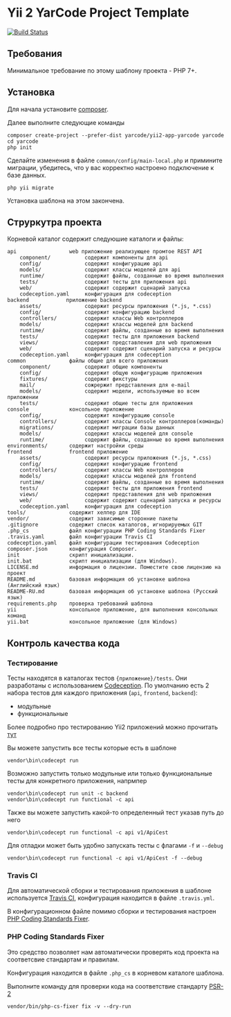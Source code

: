 Yii 2 YarCode Project Template 
=============================== 

[![Build Status](https://travis-ci.org/yarcode/yii2-app-yarcode.svg?branch=master)](https://travis-ci.org/yarcode/yii2-app-yarcode) 

Требования 
---------- 
Минимальное требование по этому шаблону проекта - PHP 7+. 

Установка 
--------- 
Для начала установите [composer](http://getcomposer.org]). 

Далее выполните следующие команды 
``` 
composer create-project --prefer-dist yarcode/yii2-app-yarcode yarcode 
сd yarcode 
php init 
``` 
Сделайте изменения в файле `common/config/main-local.php` и примините миграции, убедитесь, что у вас корректно настроено подключение к базе данных. 
``` 
php yii migrate 
``` 
Установка шаблона на этом закончена. 

Струркутра проекта 
------------------ 

Корневой каталог содержит следуюшие каталоги и файлы: 
```
api                 web приложение реализующее промтое REST API 
    component/           содержит компоненты для api
    config/              содержит конфигурацию api
    models/              содержит классы моделей для api
    runtime/             cодержит файлы, созданные во время выполнения
    tests/               содержит тесты для приложения api
    web/                 содержит содержит сценарий запуска
    codeception.yaml     конфигурация для codeception
backend            приложение backend
    assets/              содержит ресурсы приложения (*.js, *.css)
    config/              содержит конфигурацию backend
    controllers/         содержит классы Web контроллеров
    models/              содержит классы моделей для backend
    runtime/             cодержит файлы, созданные во время выполнения
    tests/               содержит тесты для приложения backend   
    views/               содержит представления для web приложения
    web/                 содержит содержит сценарий запуска и ресурсы
    codeception.yaml     конфигурация для codeception
common              файлы общие для всего приложения
    component/           содержит общие компоненты
    config/              содержит общую конфигурацию приложения
    fixtures/            содержит фикстуры
    mail/                сожрержит представления для e-mail
    models/              содержит модели, используемые во всем приложении
    tests/               содержит общие тесты для приложения
console             консольное приложение
    config/              содержит конфигурацию console
    controllers/         содержит классы Console контроллеров(команды)
    migrations/          содержит миграции базы данных
    models/              содержит классы моделей для console
    runtime/             cодержит файлы, созданные во время выполнения
environments/       содержит настройки среды
frontend            frontend приложение
    assets/              содержит ресурсы приложения (*.js, *.css)
    config/              содержит конфигурацию frontend
    controllers/         содержит классы Web контроллеров
    models/              содержит классы моделей для frontend
    runtime/             cодержит файлы, созданные во время выполнения
    tests/               содержит тесты для приложения frontend   
    views/               содержит представления для web приложения
    web/                 содержит содержит сценарий запуска и ресурсы
    codeception.yaml     конфигурация для codeception
tools/              содержит хелпер для IDE       
vendor/             содержит зависимые сторонние пакеты
.gitignore          содержит список каталогов, игнорируемых GIT 
.php_cs             файл конфигурации PHP Coding Standards Fixer
.travis.yaml        файл конфигурации Travis CI 
codeception.yaml    файл конфигурации тестирования Codeception 
composer.json       конфигурация Composer. 
init                скрипт инициализации. 
init.bat            скрипт инициализации (для Windows). 
LICENSE.md          информация о лицензии. Поместите свою лицензию на проект
README.md           базовая информация об установке шаблона (Английский язык)
README-RU.md        базовая информация об установке шаблона (Русский язык)
requirements.php    проверка требований шаблона
yii                 консольное приложение, для выполнения консольных команд
yii.bat             консольное приложение (для Windows)
```

Контроль качества кода 
---------------------- 

### Тестирование 
Тесты находятся в каталогах тестов `{приложение}/tests`. Они разработаны с использованием [Codeception](http://codeception.com/). По умолчанию есть 2 набора тестов для каждого приложения (`api`, `frontend`, `backend`): 

- модульные 
- функциональные 

Более подробно про тестированию Yii2 приложений можно прочитать [тут](http://codeception.com/docs/modules/Yii2) 

Вы можете запустить все тесты которые есть в шаблоне 
``` 
vendor\bin\codecept run 
``` 
Возможно запустить только модульные или только функциональные тесты для конкретного приложения, напрмпер 
``` 
vendor\bin\codecept run unit -c backend 
vendor\bin\codecept run functional -c api 
``` 
Также вы можете запустить какой-то определенный тест указав путь до него 
``` 
vendor\bin\codecept run functional -c api v1/ApiCest 
``` 
Для отладки может быть удобно запускать тесты с флагами `-f` и `--debug` 
``` 
vendor\bin\codecept run functional -c api v1/ApiCest -f --debug 
``` 

### Travis CI 

Для автоматической сборки и тестирования приложения в шаблоне используется [Travis CI](https://docs.travis-ci.com/user/getting-started/), конфигурация находится в файле `.travis.yml`. 

В конфигурационном файле помимо сборки и тестирования настроен [PHP Coding Standards Fixer](https://github.com/FriendsOfPHP/PHP-CS-Fixer). 

### PHP Coding Standards Fixer

Это средство позволяет нам автоматически проверять код проекта на соответсвие стандартам и правилам. 

Конфигурация находится в файле `.php_cs` в корневом каталоге шаблона. 

Выполните команду для проверки кода на соответствие стандарту [PSR-2](http://www.php-fig.org/psr/psr-2/) 
``` 
vendor/bin/php-cs-fixer fix -v --dry-run 
```